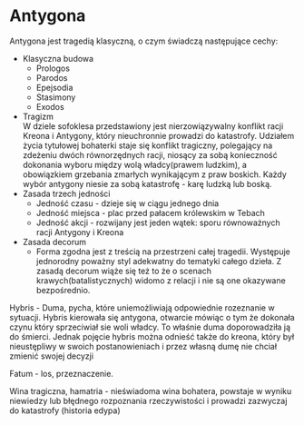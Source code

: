 # Antygona
Antygona jest tragedią klasyczną, o czym świadczą następujące cechy:
- Klasyczna budowa
  * Prologos
  * Parodos
  * Epejsodia
  * Stasimony
  * Exodos
- Tragizm  
W dziele sofoklesa przedstawiony jest nierzowiązywalny konflikt racji Kreona i Antygony, który nieuchronnie prowadzi do katastrofy. Udziałem życia tytułowej bohaterki staje się konflikt tragiczny, polegający na zdeżeniu dwóch równorzędnych racji, niosący za sobą konieczność dokonania wyboru między wolą władcy(prawem ludzkim), a obowiązkiem grzebania zmarłych wynikającym z praw boskich. Każdy wybór antygony niesie za sobą katastrofę - karę ludzką lub boską.
- Zasada trzech jedności
  * Jedność czasu - dzieje się w ciągu jednego dnia
  * Jedność miejsca - plac przed pałacem królewskim w Tebach
  * Jedność akcji - rozwijany jest jeden wątek: sporu równoważnych racji Antygony i Kreona
- Zasada decorum
  * Forma zgodna jest z treścią na przestrzeni całej tragedii. Występuje jednorodny poważny styl adekwatny do tematyki całego dzieła. Z zasadą decorum wiąże się też to że o scenach krawych(batalistycznych) widomo z relacji i nie są one okazywane bezpośrednio.

Hybris - Duma, pycha, które uniemożliwiają odpowiednie rozeznanie w sytuacji. Hybris kierowała się antygona, otwarcie mówiąc o tym że dokonała czynu który sprzeciwiał sie woli władcy. To właśnie duma doporowadziła ją do śmierci. Jednak pojęcie hybris można odnieść także do kreona, który był nieustępliwy w swoich postanowieniach i przez własną dumę nie chciał zmienić swojej decyzji

Fatum - los, przeznaczenie.

Wina tragiczna, hamatria - nieświadoma wina bohatera, powstaje w wyniku niewiedzy lub błędnego rozpoznania rzeczywistości i prowadzi zazwyczaj do katastrofy (historia edypa)
